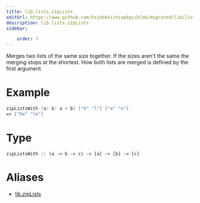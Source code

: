 ```yaml
---
title: lib.lists.zipLists
editUrl: https://www.github.com/hsjobeki/nixpkgs/blob/migrated/lib/lists.nix#L615C5
description: lib.lists.zipLists
sidebar:

    order: 7
---
```


Merges two lists of the same size together. If the sizes aren't the same
the merging stops at the shortest. How both lists are merged is defined
by the first argument.

# Example

```nix
zipListsWith (a: b: a + b) ["h" "l"] ["e" "o"]
=> ["he" "lo"]
```

# Type

```
zipListsWith :: (a -> b -> c) -> [a] -> [b] -> [c]
```


# Aliases

- [lib.zipLists](/nix-doc-comments/reference/lib/lib-ziplists)


